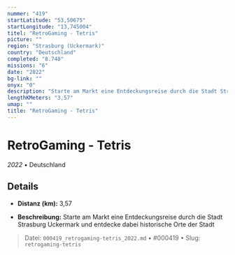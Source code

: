 ```yaml
---
nummer: "419"
startLatitude: "53,50675"
startLongitude: "13,745004"
titel: "RetroGaming - Tetris"
picture: ""
region: "Strasburg (Uckermark)"
country: "Deutschland"
completed: "8.748"
missions: "6"
date: "2022"
bg-link: ""
onyx: "0"
description: "Starte am Markt eine Entdeckungsreise durch die Stadt Strasburg Uckermark und entdecke dabei historische Orte der Stadt"
lengthKMeters: "3,57"
umap: ""
title: "RetroGaming - Tetris"
---
```

# RetroGaming - Tetris

*2022* • Deutschland



## Details
- **Distanz (km):** 3,57



- **Beschreibung:** Starte am Markt eine Entdeckungsreise durch die Stadt Strasburg Uckermark und entdecke dabei historische Orte der Stadt



> Datei: `000419_retrogaming-tetris_2022.md` • #000419 • Slug: `retrogaming-tetris`
